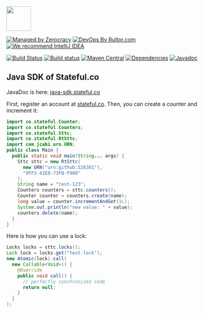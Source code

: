 <img src="http://img.stateful.co/pomegranate.svg" width="64px" height="64px"/>

[![Managed by Zerocracy](http://www.zerocracy.com/badge.svg)](http://www.zerocracy.com)
[![DevOps By Rultor.com](http://www.rultor.com/b/sttc/java-sdk)](http://www.rultor.com/p/sttc/java-sdk)
[![We recommend IntelliJ IDEA](https://www.elegantobjects.org/intellij-idea.svg)](https://www.jetbrains.com/idea/)

[![Build Status](https://travis-ci.org/sttc/java-sdk.svg?branch=master)](https://travis-ci.org/sttc/java-sdk)
[![Build status](https://ci.appveyor.com/api/projects/status/g2r57nw43nxqb29h?svg=true)](https://ci.appveyor.com/project/yegor256/java-sdk)
[![Maven Central](https://maven-badges.herokuapp.com/maven-central/co.stateful/java-sdk/badge.svg)](https://maven-badges.herokuapp.com/maven-central/co.stateful/java-sdk)
[![Dependencies](https://www.versioneye.com/user/projects/561ac6a1a193340f2800116d/badge.svg?style=flat)](https://www.versioneye.com/user/projects/561ac6a1a193340f2800116d)
[![Javadoc](https://javadoc-emblem.rhcloud.com/doc/co.stateful/java-sdk/badge.svg)](http://www.javadoc.io/doc/co.stateful/java-sdk)

## Java SDK of Stateful.co

JavaDoc is here: [java-sdk.stateful.co](http://java-sdk.stateful.co/)

First, register an account at [stateful.co](https://www.stateful.co). Then,
you can create a counter and increment it:

```java
import co.stateful.Counter;
import co.stateful.Counters;
import co.stateful.Sttc;
import co.stateful.RtSttc;
import com.jcabi.urn.URN;
public class Main {
  public static void main(String... args) {
    Sttc sttc = new RtSttc(
      new URN("urn:github:526301"),
      "9FF3-41E0-73FB-F900"
    );
    String name = "test-123";
    Counters counters = sttc.counters();
    Counter counter = counters.create(name);
    long value = counter.incrementAndGet(1L);
    System.out.println("new value: " + value);
    counters.delete(name);
  }
}
```

Here is how you can use a lock:

```java
Locks locks = sttc.locks();
Lock lock = locks.get("test-lock");
new Atomic(lock).call(
  new Callable<Void>() {
    @Override
    public void call() {
      // perfectly synchronized code
      return null;
    }
  }
);
```

